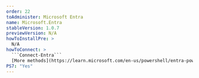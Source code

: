 ```yaml
---
order: 22
toAdminister: Microsoft Entra
name: Microsoft.Entra
stableVersion: 1.0.7
previewVersion: N/A
howToInstallPre: >
  N/A
howToConnect: >
  ```Connect-Entra```
  [More methods](https://learn.microsoft.com/en-us/powershell/entra-powershell/installation)
PS7: "Yes"
---
```

